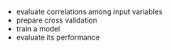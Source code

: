 - evaluate correlations among input variables
- prepare cross validation
- train a model
- evaluate its performance